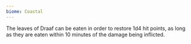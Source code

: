 ```yaml
---
biome: Coastal
---
```

The leaves of Draaf can be eaten in order to restore 1d4 hit points, as long as they are eaten within 10 minutes of the damage being inflicted. 

